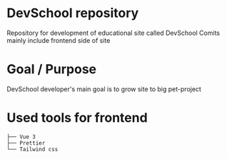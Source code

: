 # DevSchool repository

Repository for development of educational site called DevSchool
Comits mainly include frontend side of site

# Goal / Purpose

DevSchool developer's main goal is to grow site to big pet-project

# Used tools for frontend

    ├── Vue 3
    ├── Prettier
    └── Tailwind css
